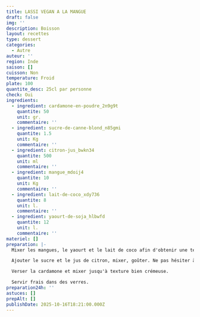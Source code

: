 ```yaml
---
title: LASSI VEGAN A LA MANGUE
draft: false
img: ''
description: Boisson
layout: recettes
type: dessert
categories:
  - Autre
auteur: ''
region: Inde
saison: []
cuisson: Non
temperature: Froid
plate: 100
quantite_desc: 25cl par personne
check: Oui
ingredients:
  - ingredient: cardamone-en-poudre_2n9g9t
    quantite: 50
    unit: gr.
    commentaire: ''
  - ingredient: sucre-de-canne-blond_n85gmi
    quantite: 1.5
    unit: Kg
    commentaire: ''
  - ingredient: citron-jus_bwkn34
    quantite: 500
    unit: ml
    commentaire: ''
  - ingredient: mangue_mdoij4
    quantite: 10
    unit: Kg
    commentaire: ''
  - ingredient: lait-de-coco_xdy736
    quantite: 8
    unit: l.
    commentaire: ''
  - ingredient: yaourt-de-soja_hlbwfd
    quantite: 12
    unit: l.
    commentaire: ''
materiel: []
preparation: |-
  Mixer les mangues, le yaourt et le lait de coco afin d'obtenir une texture lisse.

  Ajouter le sucre et le jus de citron, mixer, goûter. Ne pas hésiter à sucrer plus.

  Verser la cardamone et mixer jusqu'à texture bien crémeuse.

  Servir frais dans des verres.
preparation24h: ''
astuces: []
prepAlt: []
publishDate: 2025-10-16T18:21:00.000Z
---
```


